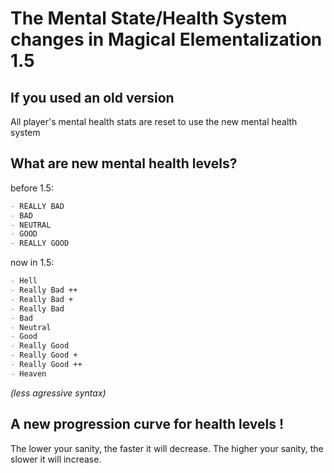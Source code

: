 # The Mental State/Health System changes in Magical Elementalization 1.5

## If you used an old version

All player's mental health stats are reset to use the new mental health system

## What are new mental health levels?

before 1.5:

```md
- REALLY BAD
- BAD
- NEUTRAL
- GOOD
- REALLY GOOD
```

now in 1.5:

```md
- Hell
- Really Bad ++
- Really Bad +
- Really Bad
- Bad
- Neutral
- Good
- Really Good
- Really Good +
- Really Good ++
- Heaven
```

*(less agressive syntax)*

## A new progression curve for health levels !

The lower your sanity, the faster it will decrease. The higher your sanity, the slower it will increase.
